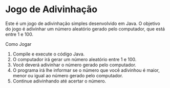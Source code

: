 # Jogo de Adivinhação

Este é um jogo de adivinhação simples desenvolvido em Java. O objetivo do jogo é adivinhar um número aleatório gerado pelo computador, que está entre 1 e 100.

Como Jogar

1. Compile e execute o código Java.
2. O computador irá gerar um número aleatório entre 1 e 100.
3. Você deverá adivinhar o número gerado pelo computador.
4. O programa irá lhe informar se o número que você adivinhou é maior, menor ou igual ao número gerado pelo computador.
5. Continue adivinhando até acertar o número.
